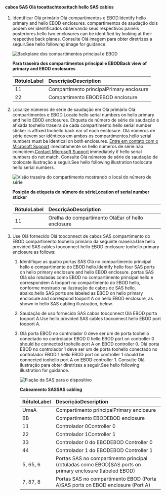 <!--author=alkohli last changed:02/22/16-->

#### <a name="tooattach-hello-sas-cables"></a><span data-ttu-id="ab741-101">cabos SAS Olá tooattach</span><span class="sxs-lookup"><span data-stu-id="ab741-101">tooattach hello SAS cables</span></span>
1. <span data-ttu-id="ab741-102">Identificar Olá primário Olá compartimentos e EBOD.</span><span class="sxs-lookup"><span data-stu-id="ab741-102">Identify hello primary and hello EBOD enclosures.</span></span> <span data-ttu-id="ab741-103">compartimentos de saudação dois podem ser identificados observando seus respectivos painéis posteriores.</span><span class="sxs-lookup"><span data-stu-id="ab741-103">hello two enclosures can be identified by looking at their respective back planes.</span></span> <span data-ttu-id="ab741-104">Consulte Olá imagem para obter diretrizes a seguir.</span><span class="sxs-lookup"><span data-stu-id="ab741-104">See hello following image for guidance.</span></span> 
   
    ![Backplane dos compartimentos principal e EBOD](./media/storsimple-sas-cable-8600/HCSBackplaneofprimaryandEBODenclosure.png)
   
    <span data-ttu-id="ab741-106">**Para traseira dos compartimentos principal e EBOD**</span><span class="sxs-lookup"><span data-stu-id="ab741-106">**Back view of primary and EBOD enclosures**</span></span>
   
   | <span data-ttu-id="ab741-107">Rótulo</span><span class="sxs-lookup"><span data-stu-id="ab741-107">Label</span></span> | <span data-ttu-id="ab741-108">Descrição</span><span class="sxs-lookup"><span data-stu-id="ab741-108">Description</span></span> |
   |:--- |:--- |
   | <span data-ttu-id="ab741-109">1</span><span class="sxs-lookup"><span data-stu-id="ab741-109">1</span></span> |<span data-ttu-id="ab741-110">Compartimento principal</span><span class="sxs-lookup"><span data-stu-id="ab741-110">Primary enclosure</span></span> |
   | <span data-ttu-id="ab741-111">2</span><span class="sxs-lookup"><span data-stu-id="ab741-111">2</span></span> |<span data-ttu-id="ab741-112">Compartimento EBOD</span><span class="sxs-lookup"><span data-stu-id="ab741-112">EBOD enclosure</span></span> |
2. <span data-ttu-id="ab741-113">Localize números de série de saudação em Olá primário Olá compartimentos e EBOD.</span><span class="sxs-lookup"><span data-stu-id="ab741-113">Locate hello serial numbers on hello primary and hello EBOD enclosures.</span></span> <span data-ttu-id="ab741-114">Etiqueta de número de série de saudação é afixada toohello traseira de cada compartimento.</span><span class="sxs-lookup"><span data-stu-id="ab741-114">hello serial number sticker is affixed toohello back ear of each enclosure.</span></span> <span data-ttu-id="ab741-115">Olá números de série devem ser idênticos em ambos os compartimentos.</span><span class="sxs-lookup"><span data-stu-id="ab741-115">hello serial numbers must be identical on both enclosures.</span></span> <span data-ttu-id="ab741-116">[Entre em contato com o Microsoft Support](../articles/storsimple/storsimple-contact-microsoft-support.md) imediatamente se hello números de série não coincidem.</span><span class="sxs-lookup"><span data-stu-id="ab741-116">[Contact Microsoft Support](../articles/storsimple/storsimple-contact-microsoft-support.md) immediately if hello serial numbers do not match.</span></span> <span data-ttu-id="ab741-117">Consulte Olá números de série de saudação de toolocate ilustração a seguir.</span><span class="sxs-lookup"><span data-stu-id="ab741-117">See hello following illustration toolocate hello serial numbers.</span></span>
   
    ![Visão traseira do compartimento mostrando o local do número de série](./media/storsimple-sas-cable-8600/HCSRearviewofenclosureindicatinglocationofserialnumbersticker.png)
   
    <span data-ttu-id="ab741-119">**Posição da etiqueta do número de série**</span><span class="sxs-lookup"><span data-stu-id="ab741-119">**Location of serial number sticker**</span></span>
   
   | <span data-ttu-id="ab741-120">Rótulo</span><span class="sxs-lookup"><span data-stu-id="ab741-120">Label</span></span> | <span data-ttu-id="ab741-121">Descrição</span><span class="sxs-lookup"><span data-stu-id="ab741-121">Description</span></span> |
   |:--- |:--- |
   | <span data-ttu-id="ab741-122">1</span><span class="sxs-lookup"><span data-stu-id="ab741-122">1</span></span> |<span data-ttu-id="ab741-123">Orelha do compartimento Olá</span><span class="sxs-lookup"><span data-stu-id="ab741-123">Ear of hello enclosure</span></span> |
3. <span data-ttu-id="ab741-124">Use Olá fornecido Olá tooconnect de cabos SAS compartimento do EBOD compartimento toohello primário da seguinte maneira:</span><span class="sxs-lookup"><span data-stu-id="ab741-124">Use hello provided SAS cables tooconnect hello EBOD enclosure toohello primary enclosure as follows:</span></span>
   
   1. <span data-ttu-id="ab741-125">Identifique as quatro portas SAS Olá no compartimento principal hello e compartimento do EBOD hello.</span><span class="sxs-lookup"><span data-stu-id="ab741-125">Identify hello four SAS ports on hello primary enclosure and hello EBOD enclosure.</span></span> <span data-ttu-id="ab741-126">portas SAS Olá são rotuladas como EBOD no compartimento principal hello e correspondem A tooport no compartimento do EBOD hello, conforme mostrado na ilustração de cabos de SAS hello, abaixo.</span><span class="sxs-lookup"><span data-stu-id="ab741-126">hello SAS ports are labeled as EBOD on hello primary enclosure and correspond tooport A on hello EBOD enclosure, as shown in hello SAS cabling illustration, below.</span></span>
   2. <span data-ttu-id="ab741-127">Saudação de uso fornecido SAS cabos tooconnect Olá EBOD porta tooport A.</span><span class="sxs-lookup"><span data-stu-id="ab741-127">Use hello provided SAS cables tooconnect hello EBOD port tooport A.</span></span>
   3. <span data-ttu-id="ab741-128">Olá porta EBOD no controlador 0 deve ser um de porta toohello conectado no controlador EBOD 0.</span><span class="sxs-lookup"><span data-stu-id="ab741-128">hello EBOD port on controller 0 should be connected toohello port A on EBOD controller 0.</span></span> <span data-ttu-id="ab741-129">Olá porta EBOD no controlador 1 deve ser um de porta toohello conectado no controlador EBOD 1.</span><span class="sxs-lookup"><span data-stu-id="ab741-129">hello EBOD port on controller 1 should be connected toohello port A on EBOD controller 1.</span></span> <span data-ttu-id="ab741-130">Consulte Olá ilustração para obter diretrizes a seguir.</span><span class="sxs-lookup"><span data-stu-id="ab741-130">See hello following illustration for guidance.</span></span> 
      
      ![Fiação da SAS para o dispositivo](./media/storsimple-sas-cable-8600/HCSSAScablingforyourdevice.png)
      
      <span data-ttu-id="ab741-132">**Cabeamento SAS**</span><span class="sxs-lookup"><span data-stu-id="ab741-132">**SAS cabling**</span></span>
      
      | <span data-ttu-id="ab741-133">Rótulo</span><span class="sxs-lookup"><span data-stu-id="ab741-133">Label</span></span> | <span data-ttu-id="ab741-134">Descrição</span><span class="sxs-lookup"><span data-stu-id="ab741-134">Description</span></span> |
      |:--- |:--- |
      | <span data-ttu-id="ab741-135">Uma</span><span class="sxs-lookup"><span data-stu-id="ab741-135">A</span></span> |<span data-ttu-id="ab741-136">Compartimento principal</span><span class="sxs-lookup"><span data-stu-id="ab741-136">Primary enclosure</span></span> |
      | <span data-ttu-id="ab741-137">B</span><span class="sxs-lookup"><span data-stu-id="ab741-137">B</span></span> |<span data-ttu-id="ab741-138">Compartimento EBOD</span><span class="sxs-lookup"><span data-stu-id="ab741-138">EBOD enclosure</span></span> |
      | <span data-ttu-id="ab741-139">1</span><span class="sxs-lookup"><span data-stu-id="ab741-139">1</span></span> |<span data-ttu-id="ab741-140">Controlador 0</span><span class="sxs-lookup"><span data-stu-id="ab741-140">Controller 0</span></span> |
      | <span data-ttu-id="ab741-141">2</span><span class="sxs-lookup"><span data-stu-id="ab741-141">2</span></span> |<span data-ttu-id="ab741-142">Controlador 1</span><span class="sxs-lookup"><span data-stu-id="ab741-142">Controller 1</span></span> |
      | <span data-ttu-id="ab741-143">3</span><span class="sxs-lookup"><span data-stu-id="ab741-143">3</span></span> |<span data-ttu-id="ab741-144">Controlador 0 do EBOD</span><span class="sxs-lookup"><span data-stu-id="ab741-144">EBOD Controller 0</span></span> |
      | <span data-ttu-id="ab741-145">4</span><span class="sxs-lookup"><span data-stu-id="ab741-145">4</span></span> |<span data-ttu-id="ab741-146">Controlador 1 do EBOD</span><span class="sxs-lookup"><span data-stu-id="ab741-146">EBOD Controller 1</span></span> |
      | <span data-ttu-id="ab741-147">5, 6</span><span class="sxs-lookup"><span data-stu-id="ab741-147">5, 6</span></span> |<span data-ttu-id="ab741-148">Portas SAS no compartimento principal (rotuladas como EBOD)</span><span class="sxs-lookup"><span data-stu-id="ab741-148">SAS ports on primary enclosure (labeled EBOD)</span></span> |
      | <span data-ttu-id="ab741-149">7, 8</span><span class="sxs-lookup"><span data-stu-id="ab741-149">7, 8</span></span> |<span data-ttu-id="ab741-150">Portas SAS no compartimento EBOD (Porta A)</span><span class="sxs-lookup"><span data-stu-id="ab741-150">SAS ports on EBOD enclosure (Port A)</span></span> |

